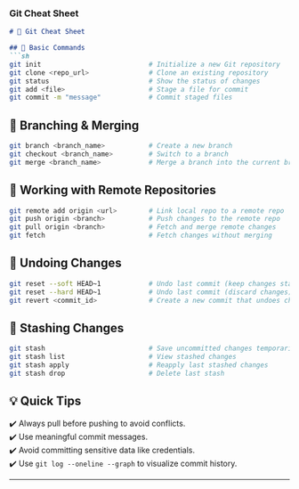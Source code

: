 ### **Git Cheat Sheet**  

```md
# 📌 Git Cheat Sheet  

## 🔹 Basic Commands  
```sh
git init                           # Initialize a new Git repository  
git clone <repo_url>               # Clone an existing repository  
git status                         # Show the status of changes  
git add <file>                     # Stage a file for commit  
git commit -m "message"            # Commit staged files  
```

## 🔹 Branching & Merging  
```sh
git branch <branch_name>           # Create a new branch  
git checkout <branch_name>         # Switch to a branch  
git merge <branch_name>            # Merge a branch into the current branch  
```

## 🔹 Working with Remote Repositories  
```sh
git remote add origin <url>        # Link local repo to a remote repo  
git push origin <branch>           # Push changes to the remote repo  
git pull origin <branch>           # Fetch and merge remote changes  
git fetch                          # Fetch changes without merging  
```

## 🔹 Undoing Changes  
```sh
git reset --soft HEAD~1            # Undo last commit (keep changes staged)  
git reset --hard HEAD~1            # Undo last commit (discard changes)  
git revert <commit_id>             # Create a new commit that undoes changes  
```

## 🔹 Stashing Changes  
```sh
git stash                          # Save uncommitted changes temporarily  
git stash list                     # View stashed changes  
git stash apply                    # Reapply last stashed changes  
git stash drop                     # Delete last stash  
```

## 💡 **Quick Tips**  
✔️ Always pull before pushing to avoid conflicts.  
✔️ Use meaningful commit messages.  
✔️ Avoid committing sensitive data like credentials.  
✔️ Use `git log --oneline --graph` to visualize commit history.  

---
